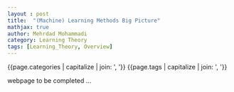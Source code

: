 ```yaml
---
layout : post
title:  "(Machine) Learning Methods Big Picture"
mathjax: true
author: Mehrdad Mohammadi
category: Learning Theory
tags: [Learning_Theory, Overview]
---
```

{{page.categories | capitalize | join: ', '}}
{{page.tags | capitalize | join: ', '}}


webpage to be completed ...

